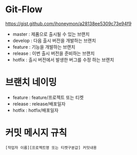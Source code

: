 # Git-Flow
https://gist.github.com/ihoneymon/a28138ee5309c73e94f9  

- master : 제품으로 출시될 수 있는 브랜치 
- develop : 다음 출시 버전을 개발하는 브랜치  
- feature : 기능을 개발하는 브랜치  
- release : 이번 출시 버전을 준비하는 브랜치  
- hotfix : 출시 버전에서 발생한 버그를 수정 하는 브랜치  

# 브랜치 네이밍
- feature : feature/프로젝트 또는 티켓
- release : release/배포일자
- hotfix : hotfix/배포일자

# 커밋 메시지 규칙
`[작업자 이름][프로젝트명 또는 티켓구분값] 커밋내용`  
